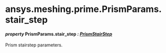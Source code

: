 # ansys.meshing.prime.PrismParams.stair_step



#### *property* PrismParams.stair_step *: [PrismStairStep](ansys.meshing.prime.PrismStairStep.md#ansys.meshing.prime.PrismStairStep)*

Prism stairstep parameters.

<!-- !! processed by numpydoc !! -->
